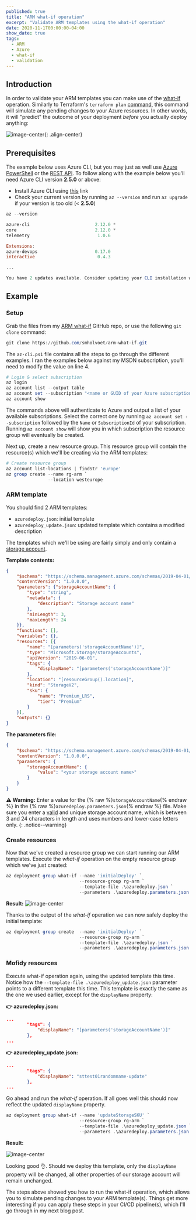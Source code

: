```yaml
---
published: true
title: "ARM what-if operation"
excerpt: "Validate ARM templates using the what-if operation"
date: 2020-11-1T00:00:00-04:00
show_date: true
tags:
  - ARM
  - Azure
  - what-if
  - validation
---
```


## Introduction

In order to validate your ARM templates you can make use of the [what-if](https://docs.microsoft.com/en-us/azure/azure-resource-manager/templates/template-deploy-what-if?tabs=azure-powershell) operation. Similarly to Terraform's `terraform plan` [command](https://www.terraform.io/docs/commands/plan.html), this command will simulate any pending changes to your Azure resources. In other words, it will "predict" the outcome of your deployment *before* you actually deploy anything:

![image-center](/assets/images/what-if_1.png){: .align-center}

## Prerequisites

The example below uses Azure CLI, but you may just as well use [Azure PowerShell](https://docs.microsoft.com/en-us/azure/azure-resource-manager/templates/template-deploy-what-if?tabs=azure-powershell#azure-powershell) or the [REST API](https://docs.microsoft.com/en-us/azure/azure-resource-manager/templates/template-deploy-what-if?tabs=azure-powershell#azure-rest-api). To follow along with the example below you'll need Azure CLI version **2.5.0** or above:

- Install Azure CLI using [this](https://docs.microsoft.com/en-us/cli/azure/install-azure-cli) link
- Check your current version by running `az --version` and run `az upgrade` if your version is too old (< **2.5.0**)

```powershell
az --version

azure-cli                         2.12.0 *
core                              2.12.0 *
telemetry                          1.0.6

Extensions:
azure-devops                      0.17.0
interactive                        0.4.3

...

You have 2 updates available. Consider updating your CLI installation with 'az upgrade'
```

## Example

### Setup

Grab the files from my [ARM what-if](https://github.com/smholvoet/arm-what-if) GitHub repo, or use the following `git clone` command:

```powershell
git clone https://github.com/smholvoet/arm-what-if.git
```

The `az-cli.ps1` file contains all the steps to go through the different examples. I ran the examples below against my MSDN subscription, you'll need to modify the value on line 4.

```powershell
# Login & select subscription
az login
az account list --output table
az account set --subscription "<name or GUID of your Azure subscription>"
az account show
```

The commands above will authenticate to Azure and output a list of your available subscriptions. Select the correct one by running `az account set --subscription` followed by the `Name` or `SubscriptionId` of your subscription. Running `az account show` will show you in which subscription the resource group will eventually be created.

Next up, create a new resource group. This resource group will contain the resource(s) which we'll be creating via the ARM templates:

```powershell
# Create resource group
az account list-locations | findStr 'europe'
az group create --name rg-arm `
                --location westeurope
```

### ARM template

You should find 2 ARM templates:

- `azuredeploy.json`: initial template
- `azuredeploy_update.json`: updated template which contains a modified description

The templates which we'll be using are fairly simply and only contain a [storage account](https://docs.microsoft.com/en-us/azure/storage/common/storage-account-overview).

**Template contents:**

```json
{
    "$schema": "https://schema.management.azure.com/schemas/2019-04-01/deploymentTemplate.json#",
    "contentVersion": "1.0.0.0",
    "parameters": {"storageAccountName": {
        "type": "string",
        "metadata": {
            "description": "Storage account name"
        },
        "minLength": 3,
        "maxLength": 24
    }},
    "functions": [],
    "variables": {},
    "resources": [{
        "name": "[parameters('storageAccountName')]",
        "type": "Microsoft.Storage/storageAccounts",
        "apiVersion": "2019-06-01",
        "tags": {
            "displayName": "[parameters('storageAccountName')]"
        },
        "location": "[resourceGroup().location]",
        "kind": "StorageV2",
        "sku": {
            "name": "Premium_LRS",
            "tier": "Premium"
        }
    }],
    "outputs": {}
}
```

**The parameters file:**

```json
{
    "$schema": "https://schema.management.azure.com/schemas/2019-04-01/deploymentParameters.json#",
    "contentVersion": "1.0.0.0",
    "parameters": {
        "storageAccountName": {
            "value": "<your storage account name>"
        }
    }
}
```

**⚠️ Warning:** Enter a value for the {% raw %}`storageAccountName`{% endraw %} in the {% raw %}`azuredeploy.parameters.json`{% endraw %} file. Make sure you enter a [valid](https://docs.microsoft.com/en-us/azure/azure-resource-manager/templates/error-storage-account-name) and unique storage account name, which is between 3 and 24 characters in length and uses numbers and lower-case letters only.
{: .notice--warning}

### Create resources

Now that we've created a resource group we can start running our ARM templates.
Execute the *what-if* operation on the empty resource group which we've just created:

```powershell
az deployment group what-if --name 'initialDeploy' `
                            --resource-group rg-arm `
                            --template-file .\azuredeploy.json `
                            --parameters .\azuredeploy.parameters.json
```

**Result:**
![image-center](/assets/images/what-if_2.png)

Thanks to the output of the *what-if* operation we can now safely deploy the initial template:

```powershell
az deployment group create  --name 'initialDeploy' `
                            --resource-group rg-arm `
                            --template-file .\azuredeploy.json `
                            --parameters .\azuredeploy.parameters.json
```

### Mofidy resources

Execute what-if operation again, using the updated template this time. Notice how the `--template-file .\azuredeploy_update.json` parameter points to a different template this time. This template is exactly the same as the one we used earlier, except for the `displayName` property:

**👉 azuredeploy.json:**

```json
...
        "tags": {
            "displayName": "[parameters('storageAccountName')]"
        },
...
```

**👉 azuredeploy_update.json:**

```json
...
        "tags": {
            "displayName": "sttest01randomname-update"
        },
...
```

Go ahead and run the *what-if* operation. If all goes well this should now reflect the updated `displayName` property.

```powershell
az deployment group what-if --name 'updateStorageSKU' `
                            --resource-group rg-arm `
                            --template-file .\azuredeploy_update.json `
                            --parameters .\azuredeploy.parameters.json
```

**Result:**

![image-center](/assets/images/what-if_3.png)

Looking good 👌. Should we deploy this template, only the `displayName` property will be changed, all other properties of our storage account will remain unchanged.

The steps above showed you how to run the what-if operation, which allows you to simulate pending changes to your ARM template(s). Things get more interesting if you can apply these steps in your CI/CD pipeline(s), which I'll go through in my next blog post.
